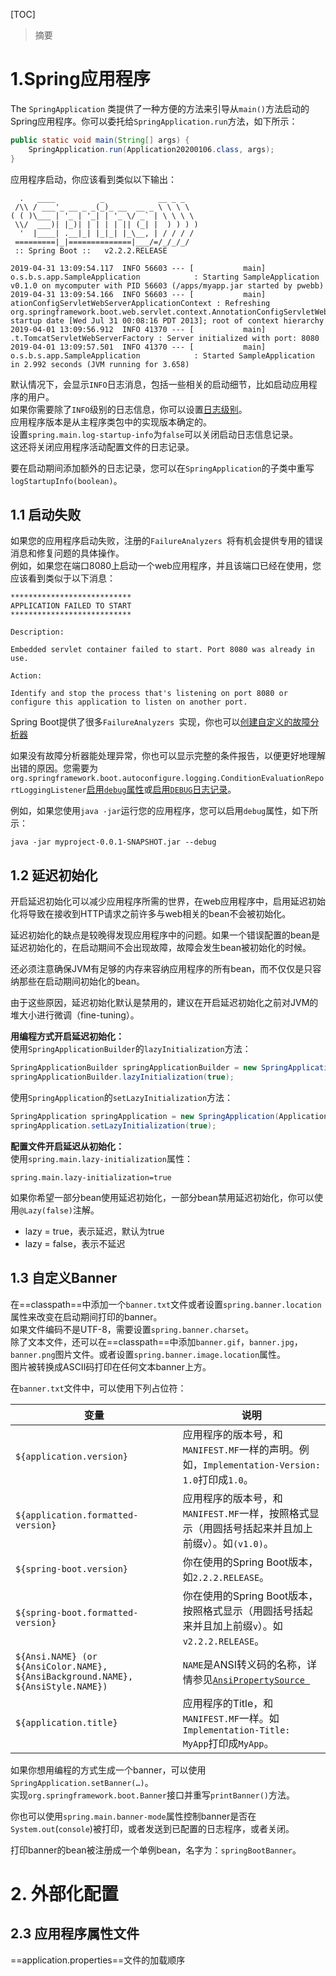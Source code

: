 
[TOC]

> 摘要

# 1.Spring应用程序
The ```SpringApplication``` 类提供了一种方便的方法来引导从```main()```方法启动的Spring应用程序。你可以委托给```SpringApplication.run```方法，如下所示：
```java
public static void main(String[] args) {
    SpringApplication.run(Application20200106.class, args);
}
```

应用程序启动，你应该看到类似以下输出：
```properties
  .   ____          _            __ _ _
 /\\ / ___'_ __ _ _(_)_ __  __ _ \ \ \ \
( ( )\___ | '_ | '_| | '_ \/ _` | \ \ \ \
 \\/  ___)| |_)| | | | | || (_| |  ) ) ) )
  '  |____| .__|_| |_|_| |_\__, | / / / /
 =========|_|==============|___/=/_/_/_/
 :: Spring Boot ::   v2.2.2.RELEASE

2019-04-31 13:09:54.117  INFO 56603 --- [           main] o.s.b.s.app.SampleApplication            : Starting SampleApplication v0.1.0 on mycomputer with PID 56603 (/apps/myapp.jar started by pwebb)
2019-04-31 13:09:54.166  INFO 56603 --- [           main] ationConfigServletWebServerApplicationContext : Refreshing org.springframework.boot.web.servlet.context.AnnotationConfigServletWebServerApplicationContext@6e5a8246: startup date [Wed Jul 31 00:08:16 PDT 2013]; root of context hierarchy
2019-04-01 13:09:56.912  INFO 41370 --- [           main] .t.TomcatServletWebServerFactory : Server initialized with port: 8080
2019-04-01 13:09:57.501  INFO 41370 --- [           main] o.s.b.s.app.SampleApplication            : Started SampleApplication in 2.992 seconds (JVM running for 3.658)
```

默认情况下，会显示```INFO```日志消息，包括一些相关的启动细节，比如启动应用程序的用户。<br/>
如果你需要除了```INFO```级别的日志信息，你可以设置[日志级别]()。<br/>
应用程序版本是从主程序类包中的实现版本确定的。<br/>
设置```spring.main.log-startup-info```为```false```可以关闭启动日志信息记录。<br/>
这还将关闭应用程序活动配置文件的日志记录。<br/>

要在启动期间添加额外的日志记录，您可以在```SpringApplication```的子类中重写```logStartupInfo(boolean)```。

## 1.1 启动失败
如果您的应用程序启动失败，注册的```FailureAnalyzers ```将有机会提供专用的错误消息和修复问题的具体操作。<br/>
例如，如果您在端口8080上启动一个web应用程序，并且该端口已经在使用，您应该看到类似于以下消息：
```properties
***************************
APPLICATION FAILED TO START
***************************

Description:

Embedded servlet container failed to start. Port 8080 was already in use.

Action:

Identify and stop the process that's listening on port 8080 or configure this application to listen on another port.
```

Spring Boot提供了很多```FailureAnalyzers ```实现，你也可以[创建自定义的故障分析器](https://docs.spring.io/spring-boot/docs/2.2.2.RELEASE/reference/html/howto.html#howto-failure-analyzer)

如果没有故障分析器能处理异常，你也可以显示完整的条件报告，以便更好地理解出错的原因。您需要为```org.springframework.boot.autoconfigure.logging.ConditionEvaluationReportLoggingListener```[启用```debug```属性](#2._外部化配置)或[启用```DEBUG```日志记录]()。

例如，如果您使用```java -jar```运行您的应用程序，您可以启用```debug```属性，如下所示：
```shell
java -jar myproject-0.0.1-SNAPSHOT.jar --debug
```

## 1.2 延迟初始化
开启延迟初始化可以减少应用程序所需的世界，在web应用程序中，启用延迟初始化将导致在接收到HTTP请求之前许多与web相关的bean不会被初始化。

延迟初始化的缺点是较晚得发现应用程序中的问题。如果一个错误配置的bean是延迟初始化的，在启动期间不会出现故障，故障会发生bean被初始化的时候。

还必须注意确保JVM有足够的内存来容纳应用程序的所有bean，而不仅仅是只容纳那些在启动期间初始化的bean。

由于这些原因，延迟初始化默认是禁用的，建议在开启延迟初始化之前对JVM的堆大小进行微调（fine-tuning）。

**用编程方式开启延迟初始化：**<br/>
使用```SpringApplicationBuilder```的```lazyInitialization```方法：

```java
SpringApplicationBuilder springApplicationBuilder = new SpringApplicationBuilder();
springApplicationBuilder.lazyInitialization(true);
```

使用```SpringApplication```的```setLazyInitialization```方法：

```java
SpringApplication springApplication = new SpringApplication(Application20200106.class);
springApplication.setLazyInitialization(true);
```

**配置文件开启延迟从初始化：**<br/>
使用```spring.main.lazy-initialization```属性：

```properties
spring.main.lazy-initialization=true
```

如果你希望一部分bean使用延迟初始化，一部分bean禁用延迟初始化，你可以使用```@Lazy(false)```注解。
- lazy = true，表示延迟，默认为true
- lazy = false，表示不延迟

## 1.3 自定义Banner
在==classpath==中添加一个```banner.txt```文件或者设置```spring.banner.location```属性来改变在启动期间打印的banner。<br/>
如果文件编码不是UTF-8，需要设置```spring.banner.charset```。<br/>
除了文本文件，还可以在==classpath==中添加```banner.gif```，```banner.jpg```，```banner.png```图片文件。或者设置```spring.banner.image.location```属性。<br/>
图片被转换成ASCII码打印在任何文本banner上方。

在```banner.txt```文件中，可以使用下列占位符：

变量 | 说明
---|---
```${application.version}``` | 应用程序的版本号，和```MANIFEST.MF```一样的声明。例如，```Implementation-Version: 1.0```打印成```1.0```。
```${application.formatted-version}``` | 应用程序的版本号，和```MANIFEST.MF```一样，按照格式显示（用圆括号括起来并且加上前缀```v```）。如```(v1.0)```。
```${spring-boot.version}``` | 你在使用的Spring Boot版本，如```2.2.2.RELEASE```。
```${spring-boot.formatted-version}``` | 你在使用的Spring Boot版本，按照格式显示（用圆括号括起来并且加上前缀```v```）。如```v2.2.2.RELEASE```。
```${Ansi.NAME} (or ${AnsiColor.NAME}, ${AnsiBackground.NAME}, ${AnsiStyle.NAME})``` | ```NAME```是ANSI转义码的名称，详情参见[```AnsiPropertySource ```](https://github.com/spring-projects/spring-boot/tree/v2.2.2.RELEASE/spring-boot-project/spring-boot/src/main/java/org/springframework/boot/ansi/AnsiPropertySource.java)
```${application.title}``` | 应用程序的Title，和```MANIFEST.MF```一样。如```Implementation-Title: MyApp```打印成```MyApp```。

如果你想用编程的方式生成一个banner，可以使用```SpringApplication.setBanner(…)```。<br/>
实现```org.springframework.boot.Banner```接口并重写```printBanner()```方法。

你也可以使用```spring.main.banner-mode```属性控制banner是否在```System.out```(```console```)被打印，或者发送到已配置的日志程序，或者关闭。

打印banner的bean被注册成一个单例bean，名字为：```springBootBanner```。


<span id="2._外部化配置"></span>
# 2. 外部化配置
## 2.3 应用程序属性文件
==application.properties==文件的加载顺序